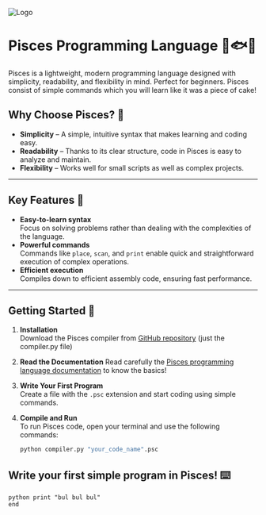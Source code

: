 ![Logo](https://github.com/user-attachments/assets/95a57dac-a0ea-4787-813a-6603d5ca5fda)
# Pisces Programming Language 🌊🐟✨


Pisces is a lightweight, modern programming language designed with simplicity, readability, and flexibility in mind. Perfect for beginners. Pisces consist of simple commands which you will learn like it was a piece of cake!

## Why Choose Pisces? 🤔

- **Simplicity** – A simple, intuitive syntax that makes learning and coding easy.
- **Readability** – Thanks to its clear structure, code in Pisces is easy to analyze and maintain.
- **Flexibility** – Works well for small scripts as well as complex projects.

---

## Key Features 🔑

- **Easy-to-learn syntax**  
  Focus on solving problems rather than dealing with the complexities of the language.
- **Powerful commands**  
  Commands like `place`, `scan`, and `print` enable quick and straightforward execution of complex operations.
- **Efficient execution**  
  Compiles down to efficient assembly code, ensuring fast performance.

---

## Getting Started 🚀

1. **Installation**  
   Download the Pisces compiler from [GitHub repository](https://github.com/Kvmyk/Pisces) (just the compiler.py file)
   
3. **Read the Documentation**
   Read carefully the [Pisces programming language documentation](https://github.com/Kvmyk/Pisces/blob/main/Pisces%20documentation.md) to know the basics!
   
4. **Write Your First Program**  
   Create a file with the `.psc` extension and start coding using simple commands.
   
6. **Compile and Run**  
   To run Pisces code, open your terminal and use the following commands:
   ```bash
   python compiler.py "your_code_name".psc

## Write your first simple program in Pisces! ⌨️
```
python print "bul bul bul"
end
```
